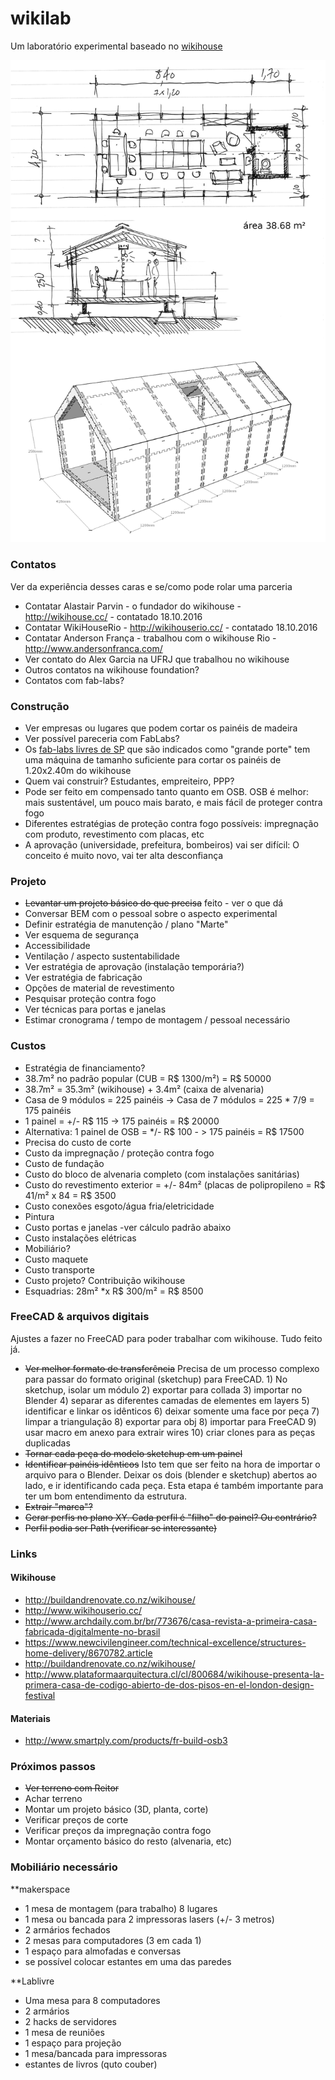 # wikilab

Um laboratório experimental baseado no [wikihouse](http://wikihouse.cc/)

![](ideia%20b%C3%A1sica.jpg)

### Contatos

Ver da experiência desses caras e se/como pode rolar uma parceria

* Contatar Alastair Parvin - o fundador do wikihouse - http://wikihouse.cc/ - contatado 18.10.2016
* Contatar WikiHouseRio - http://wikihouserio.cc/ - contatado 18.10.2016
* Contatar Anderson França - trabalhou com o wikihouse Rio - http://www.andersonfranca.com/
* Ver contato do Alex Garcia na UFRJ que trabalhou no wikihouse
* Outros contatos na wikihouse foundation?
* Contatos com fab-labs?

### Construção

* Ver empresas ou lugares que podem cortar os painéis de madeira
* Ver possível pareceria com FabLabs? 
* Os [fab-labs livres de SP](http://fablablivresp.art.br/) que são indicados como "grande porte" tem uma máquina de tamanho suficiente para cortar os painéis de 1.20x2.40m do wikihouse
* Quem vai construir? Estudantes, empreiteiro, PPP? 
* Pode ser feito em compensado tanto quanto em OSB. OSB é melhor: mais sustentável, um pouco mais barato, e mais fácil de proteger contra fogo
* Diferentes estratégias de proteção contra fogo possíveis: impregnação com produto, revestimento com placas, etc
* A aprovação (universidade, prefeitura, bombeiros) vai ser difícil: O conceito é muito novo, vai ter alta desconfiança

### Projeto

* ~~Levantar um projeto básico do que precisa~~ feito - ver o que dá
* Conversar BEM com o pessoal sobre o aspecto experimental
* Definir estratégia de manutenção / plano "Marte"
* Ver esquema de segurança
* Accessibilidade
* Ventilação / aspecto sustentabilidade
* Ver estratégia de aprovação (instalação temporária?)
* Ver estratégia de fabricação
* Opções de material de revestimento
* Pesquisar proteção contra fogo
* Ver técnicas para portas e janelas
* Estimar cronograma / tempo de montagem / pessoal necessário

### Custos

* Estratégia de financiamento?
* 38.7m² no padrão popular (CUB = R$ 1300/m²) = R$ 50000
* 38.7m² = 35.3m² (wikihouse) + 3.4m² (caixa de alvenaria)
* Casa de 9 módulos = 225 painéis -> Casa de 7 módulos = 225 * 7/9 = 175 painéis
* 1 painel = +/- R$ 115 -> 175 painéis = R$ 20000
* Alternativa: 1 painel de OSB = */- R$ 100 - > 175 painéis = R$ 17500
* Precisa do custo de corte
* Custo da impregnação / proteção contra fogo
* Custo de fundação
* Custo do bloco de alvenaria completo (com instalações sanitárias)
* Custo do revestimento exterior = +/- 84m² (placas de polipropileno = R$ 41/m² x 84 = R$ 3500
* Custo conexões esgoto/água fria/eletricidade
* Pintura
* Custo portas e janelas -ver cálculo padrão abaixo
* Custo instalações elétricas
* Mobiliário?
* Custo maquete
* Custo transporte
* Custo projeto? Contribuição wikihouse
* Esquadrias: 28m² *x R$ 300/m² = R$ 8500

### FreeCAD & arquivos digitais

Ajustes a fazer no FreeCAD para poder trabalhar com wikihouse. Tudo feito já.
* ~~Ver melhor formato de transferência~~ Precisa de um processo complexo para passar do formato original (sketchup) para FreeCAD. 1) No sketchup, isolar um módulo 2) exportar para collada 3) importar no Blender 4) separar as diferentes camadas de elementes em layers 5) identificar e linkar os idênticos 6) deixar somente uma face por peça 7) limpar a triangulação 8) exportar para obj 8) importar para FreeCAD 9) usar macro em anexo para extrair wires 10) criar clones para as peças duplicadas
* ~~Tornar cada peça do modelo sketchup em um painel~~
* ~~Identificar painéis idênticos~~ Isto tem que ser feito na hora de importar o arquivo para o Blender. Deixar os dois (blender e sketchup) abertos ao lado, e ir identificando cada peça. Esta etapa é também importante para ter um bom entendimento da estrutura.
* ~~Extrair "marca"?~~
* ~~Gerar perfis no plano XY. Cada perfil é "filho" do painel? Ou contrário?~~
* ~~Perfil podia ser Path (verificar se interessante)~~
### Links

#### Wikihouse

* http://buildandrenovate.co.nz/wikihouse/
* http://www.wikihouserio.cc/
* http://www.archdaily.com.br/br/773676/casa-revista-a-primeira-casa-fabricada-digitalmente-no-brasil
* https://www.newcivilengineer.com/technical-excellence/structures-home-delivery/8670782.article
* http://buildandrenovate.co.nz/wikihouse/
* http://www.plataformaarquitectura.cl/cl/800684/wikihouse-presenta-la-primera-casa-de-codigo-abierto-de-dos-pisos-en-el-london-design-festival

#### Materiais

* http://www.smartply.com/products/fr-build-osb3

### Próximos passos

* ~~Ver terreno com Reitor~~
* Achar terreno
* Montar um projeto básico (3D, planta, corte)
* Verificar preços de corte
* Verificar preços da impregnação contra fogo
* Montar orçamento básico do resto (alvenaria, etc)

### Mobiliário necessário

**makerspace

* 1 mesa de montagem (para trabalho) 8 lugares
* 1 mesa ou bancada para 2 impressoras lasers (+/- 3 metros)
* 2 armários fechados
* 2 mesas para computadores (3 em cada 1)
* 1 espaço para almofadas e conversas
* se possível colocar estantes em uma das paredes

**Lablivre

* Uma mesa para 8 computadores
* 2 armários
* 2 hacks de servidores
* 1 mesa de reuniões 
* 1 espaço para projeção
* 1 mesa/bancada para impressoras
* estantes de livros (quto couber)
